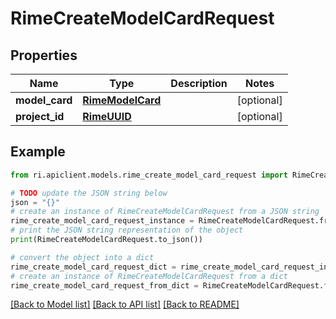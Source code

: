# RimeCreateModelCardRequest


## Properties

Name | Type | Description | Notes
------------ | ------------- | ------------- | -------------
**model_card** | [**RimeModelCard**](RimeModelCard.md) |  | [optional] 
**project_id** | [**RimeUUID**](RimeUUID.md) |  | [optional] 

## Example

```python
from ri.apiclient.models.rime_create_model_card_request import RimeCreateModelCardRequest

# TODO update the JSON string below
json = "{}"
# create an instance of RimeCreateModelCardRequest from a JSON string
rime_create_model_card_request_instance = RimeCreateModelCardRequest.from_json(json)
# print the JSON string representation of the object
print(RimeCreateModelCardRequest.to_json())

# convert the object into a dict
rime_create_model_card_request_dict = rime_create_model_card_request_instance.to_dict()
# create an instance of RimeCreateModelCardRequest from a dict
rime_create_model_card_request_from_dict = RimeCreateModelCardRequest.from_dict(rime_create_model_card_request_dict)
```
[[Back to Model list]](../README.md#documentation-for-models) [[Back to API list]](../README.md#documentation-for-api-endpoints) [[Back to README]](../README.md)

